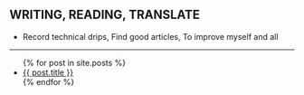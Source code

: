 ## WRITING, READING, TRANSLATE

- Record technical drips, Find good articles, To improve myself and all 

----

<ul>
  {% for post in site.posts %}
    <li>
      <a href="{{ post.url }}">{{ post.title }}</a>
    </li>
  {% endfor %}
</ul>
